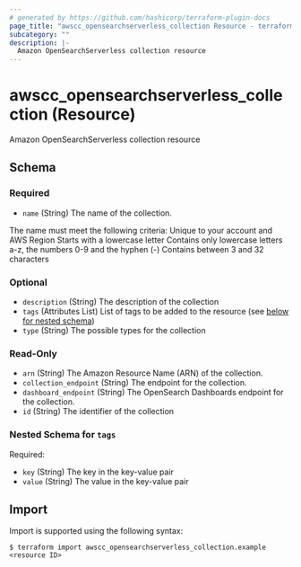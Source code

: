 ```yaml
---
# generated by https://github.com/hashicorp/terraform-plugin-docs
page_title: "awscc_opensearchserverless_collection Resource - terraform-provider-awscc"
subcategory: ""
description: |-
  Amazon OpenSearchServerless collection resource
---
```


# awscc_opensearchserverless_collection (Resource)

Amazon OpenSearchServerless collection resource



<!-- schema generated by tfplugindocs -->
## Schema

### Required

- `name` (String) The name of the collection.

The name must meet the following criteria:
Unique to your account and AWS Region
Starts with a lowercase letter
Contains only lowercase letters a-z, the numbers 0-9 and the hyphen (-)
Contains between 3 and 32 characters

### Optional

- `description` (String) The description of the collection
- `tags` (Attributes List) List of tags to be added to the resource (see [below for nested schema](#nestedatt--tags))
- `type` (String) The possible types for the collection

### Read-Only

- `arn` (String) The Amazon Resource Name (ARN) of the collection.
- `collection_endpoint` (String) The endpoint for the collection.
- `dashboard_endpoint` (String) The OpenSearch Dashboards endpoint for the collection.
- `id` (String) The identifier of the collection

<a id="nestedatt--tags"></a>
### Nested Schema for `tags`

Required:

- `key` (String) The key in the key-value pair
- `value` (String) The value in the key-value pair

## Import

Import is supported using the following syntax:

```shell
$ terraform import awscc_opensearchserverless_collection.example <resource ID>
```
